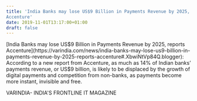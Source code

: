 ```yaml
---
title: 'India Banks may lose US$9 Billion in Payments Revenue by 2025, reports
Accenture'
date: 2019-11-01T13:17:00+01:00
draft: false
---
```


[India Banks may lose US$9 Billion in Payments Revenue by 2025, reports Accenture](https://varindia.com/news/india-banks-may-lose-us9-billion-in-payments-revenue-by-2025-reports-accenture#.XbwiNtVp84Q.blogger): According to a new report from Accenture, as much as 14% of Indian banks’ payments revenue, or US$9 billion, is likely to be displaced by the growth of digital payments and competition from non-banks, as payments become more instant, invisible and free.  
  
VARINDIA- INDIA'S FRONTLINE IT MAGAZINE